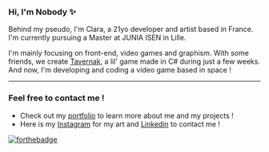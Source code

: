 ### Hi, I'm Nobody ✨

Behind my pseudo, I'm Clara, a 21yo developer and artist based in France. I'm currently pursuing a Master at JUNIA ISEN in Lille. 

I'm mainly focusing on front-end, video games and graphism.
With some friends, we create [Tavernak](https://github.com/Clara-gille/Taverne), a lil' game made in C# during just a few weeks.
And now, I'm developing and coding a video game based in space ! 

---
### Feel free to contact me ! 

- Check out my [portfolio](nobodyisgone.fr) to learn more about me and my projects !
- Here is my [Instagram](https://www.instagram.com/nobodyisgone/) for my art and [Linkedin](https://www.linkedin.com/in/21claragille/) to contact me !


[![forthebadge](https://forthebadge.com/images/featured/featured-built-with-love.svg)](https://forthebadge.com)


<!--
Here are some ideas to get you started:

- 🔭 I’m currently working on ...
- 🌱 I’m currently learning ...
- 👯 I’m looking to collaborate on ...
- 🤔 I’m looking for help with ...
- 💬 Ask me about ...
- 📫 How to reach me: ...
- 😄 Pronouns: ...
- ⚡ Fun fact: ...
-->
